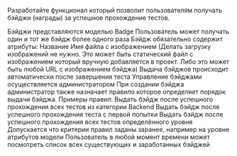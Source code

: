 Разработайте функционал который позволит пользователям получать бэйджи (награды) за успешное прохождение тестов.

Бэйджи представляются моделью Badge
Пользователь может получать один и тот же бэйдж более одного раза
Бэйдж обязательно содержит атрибуты:
    Название
    Имя файла с изображением (Делать загрузку изображений не нужно. Это может быть статический файл с изображением который вручную добавляется в проект. Либо это может быть любой URL с изображением бэйджа)
Выдача бэйджов происходит автоматически после завершения теста
Управление бэйджами осуществляется администратором
При создании бэйджа администратор также назначает правило которое определяет порядок выдачи бэйджа. Примеры правил:
    Выдать бэйдж после успешного прохождения всех тестов из категории Backend
    Выдать бэйдж после успешного прохождения теста с первой попытки
    Выдать бэйдж после успешного прохождения всех тестов определённого уровня
Допускается что критерии правил заданы заранее, например на уровне атрибутов модели
Пользователь в любой момент времени может посмотреть список всех существующих и заработанных бэйджей
